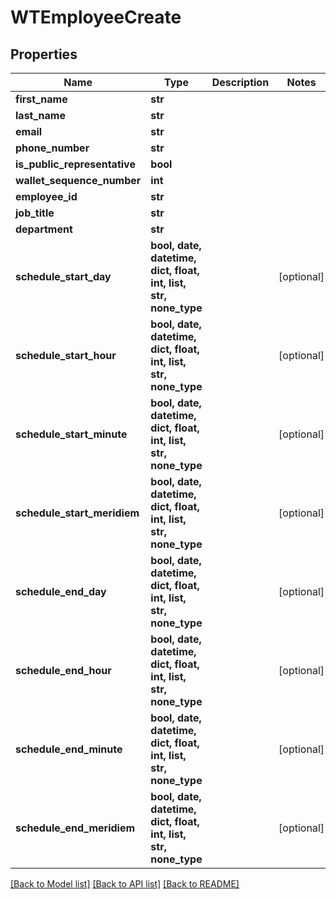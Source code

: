 # WTEmployeeCreate


## Properties
Name | Type | Description | Notes
------------ | ------------- | ------------- | -------------
**first_name** | **str** |  | 
**last_name** | **str** |  | 
**email** | **str** |  | 
**phone_number** | **str** |  | 
**is_public_representative** | **bool** |  | 
**wallet_sequence_number** | **int** |  | 
**employee_id** | **str** |  | 
**job_title** | **str** |  | 
**department** | **str** |  | 
**schedule_start_day** | **bool, date, datetime, dict, float, int, list, str, none_type** |  | [optional] 
**schedule_start_hour** | **bool, date, datetime, dict, float, int, list, str, none_type** |  | [optional] 
**schedule_start_minute** | **bool, date, datetime, dict, float, int, list, str, none_type** |  | [optional] 
**schedule_start_meridiem** | **bool, date, datetime, dict, float, int, list, str, none_type** |  | [optional] 
**schedule_end_day** | **bool, date, datetime, dict, float, int, list, str, none_type** |  | [optional] 
**schedule_end_hour** | **bool, date, datetime, dict, float, int, list, str, none_type** |  | [optional] 
**schedule_end_minute** | **bool, date, datetime, dict, float, int, list, str, none_type** |  | [optional] 
**schedule_end_meridiem** | **bool, date, datetime, dict, float, int, list, str, none_type** |  | [optional] 

[[Back to Model list]](../README.md#documentation-for-models) [[Back to API list]](../README.md#documentation-for-api-endpoints) [[Back to README]](../README.md)


